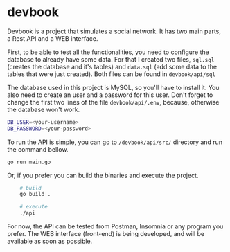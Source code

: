 # devbook 

Devbook is a project that simulates a social network. It has two main parts, a Rest API and a WEB interface. 

First, to be able to test all the functionalities, you need to configure the database to already have some data. For that I created two files, `sql.sql` (creates the database and it's tables) and `data.sql` (add some data to the tables that were just created). Both files can be found in `devbook/api/sql`

The database used in this project is MySQL, so you'll have to install it. You also need to create an user and a password for this user. Don't forget to change the first two lines of the file `devbook/api/.env`, because, otherwise the database won't work.

```bash
DB_USER=<your-username>
DB_PASSWORD=<your-password>
```

To run the API is simple, you can go to `/devbook/api/src/` directory and run the command bellow.

```bash
go run main.go
```

Or, if you prefer you can build the binaries and execute the project.

```bash
    # build
    go build .

    # execute
    ./api
```

For now, the API can be tested from Postman, Insomnia or any program you prefer. The WEB interface (front-end) is being developed, and will be available as soon as possible.
